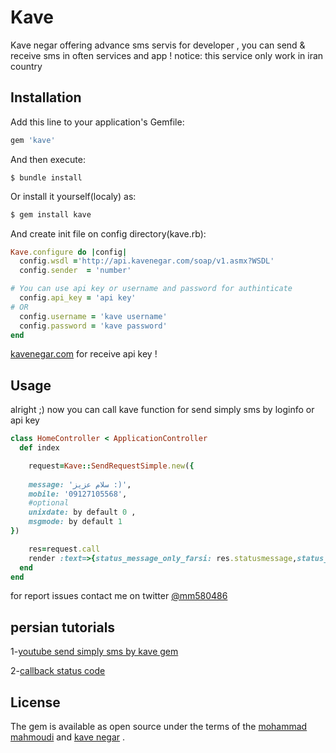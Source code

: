 # Kave

Kave negar offering advance sms servis for developer , you can send & receive sms in often services and app !
notice: this service only work in iran country
## Installation

Add this line to your application's Gemfile:

```ruby
gem 'kave'
```

And then execute:
```
$ bundle install
```
Or install it yourself(localy) as:
```ruby
$ gem install kave
```
And create init file on config directory(kave.rb):

```ruby
Kave.configure do |config|
  config.wsdl ='http://api.kavenegar.com/soap/v1.asmx?WSDL'
  config.sender  = 'number'

# You can use api key or username and password for authinticate 
  config.api_key = 'api key'
# OR
  config.username = 'kave username'
  config.password = 'kave password'
end
```
[kavenegar.com](http://kavenegar.com/) for receive api key !
## Usage
alright ;) now you can call kave function for send simply sms by loginfo or api key

```ruby
class HomeController < ApplicationController
  def index

  	request=Kave::SendRequestSimple.new({
   
    message: 'سلام عزیز :)',
    mobile: '09127105568',
    #optional
    unixdate: by default 0 ,
    msgmode: by default 1
})

  	res=request.call
  	render :text=>{status_message_only_farsi: res.statusmessage,status_code: res.status}
  end
end


```

for report issues contact me on twitter [@mm580486](https://twitter.com/mm580486)


## persian tutorials 

1-[youtube send simply sms by kave gem](https://twitter.com/mm580486)

2-[callback status code](http://kavenegar.com/public/documents/soap-document.pdf)
## License

The gem is available as open source under the terms of the [mohammad mahmoudi](https://twitter.com/mm580486) and [kave negar](http://kavenegar.com/support/about) .

